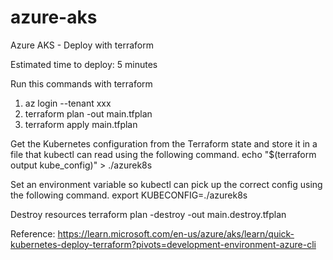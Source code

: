 # azure-aks
Azure AKS - Deploy with terraform

Estimated time to deploy: 5 minutes

Run this commands with terraform
1. az login --tenant xxx
2. terraform plan -out main.tfplan
3. terraform apply main.tfplan

Get the Kubernetes configuration from the Terraform state and store it in a file that kubectl can read using the following command.
echo "$(terraform output kube_config)" > ./azurek8s

Set an environment variable so kubectl can pick up the correct config using the following command.
export KUBECONFIG=./azurek8s

Destroy resources
terraform plan -destroy -out main.destroy.tfplan

Reference: https://learn.microsoft.com/en-us/azure/aks/learn/quick-kubernetes-deploy-terraform?pivots=development-environment-azure-cli
